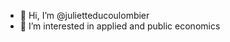 - 👋 Hi, I’m @julietteducoulombier
- 👀 I’m interested in applied and public economics 

<!---
julietteducoulombier/julietteducoulombier is a ✨ special ✨ repository because its `README.md` (this file) appears on your GitHub profile.
You can click the Preview link to take a look at your changes.
--->
